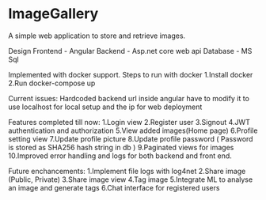 # ImageGallery
A simple web application to store and retrieve images.

Design
Frontend - Angular
Backend - Asp.net core web api
Database - MS Sql


Implemented with docker support.
Steps to run with docker
1.Install docker
2.Run docker-compose up

Current issues: Hardcoded backend url inside angular have to modify it to use localhost for local setup and the ip for web deployment

Features completed till now:
1.Login view
2.Register user
3.Signout
4.JWT authentication and authorization
5.View added images(Home page)
6.Profile setting view
7.Update profile picture
8.Update profile password ( Password is stored as SHA256 hash string in db )
9.Paginated views for images
10.Improved error handling and logs for both backend and front end.

Future enchancements:
1.Implement file logs with log4net
2.Share image (Public, Private)
3.Share image view
4.Tag image
5.Integrate ML to analyse an image and generate tags
6.Chat interface for registered users
